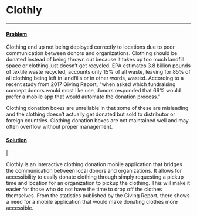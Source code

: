 # Clothly
<hr>
<h4><u>Problem</u></h4>
<p>
Clothing end up not being deployed correctly to locations due to poor communication between donors and organizations. Clothing should be donated instead of being thrown out because it takes up too much landfill space or clothing just doesn’t get recycled. EPA estimates 3.8 billion pounds of textile waste recycled, accounts only 15% of all waste, leaving for 85% of all clothing being left in landfills or in other words, wasted. According to a recent study from 2017 Giving Report, "when asked which fundraising concept donors would most like use, donors responded that 66% would prefer a mobile app that would automate the donation process." 
</p>
<p>
Clothing donation boxes are unreliable in that some of these are misleading and the clothing doesn’t actually get donated but sold to distributor or foreign countries.
Clothing donation boxes are not maintained well and may often overflow without proper management.
</p>
<h4><u>Solution</u></h4>
|<p>Clothly is an interactive clothing donation mobile application that bridges the communication between local donors and organizations. It allows for accessibility to easily donate clothing through simply requesting a pickup time and location for an organization to pickup the clothing. This will make it easier for those who do not have the time to drop off the clothes themselves. From the statistics published by the Giving Report, there shows a need for a mobile application
that would make donating clothes more accessible.</p>

